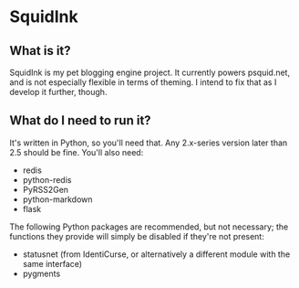 SquidInk
========

What is it?
-----------

SquidInk is my pet blogging engine project. It currently powers psquid.net, and
is not especially flexible in terms of theming. I intend to fix that as I
develop it further, though.


What do I need to run it?
-------------------------

It's written in Python, so you'll need that. Any 2.x-series version later than
2.5 should be fine. You'll also need:

* redis
* python-redis
* PyRSS2Gen
* python-markdown
* flask

The following Python packages are recommended, but not necessary; the functions they provide will simply be disabled if they're not present:
* statusnet (from IdentiCurse, or alternatively a different module with the same interface)
* pygments
